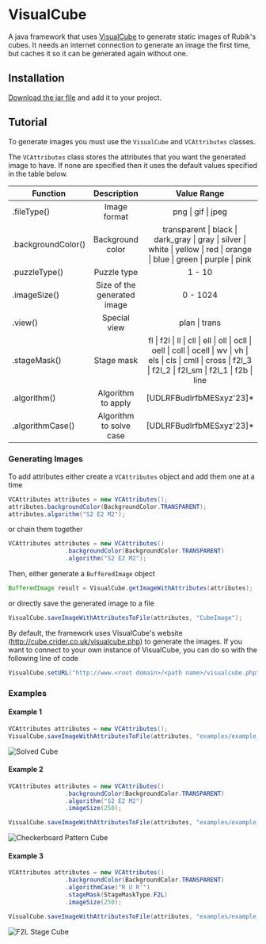# VisualCube
A java framework that uses [VisualCube](http://cube.crider.co.uk/visualcube.php) to generate static images of Rubik's cubes. It needs an internet connection to generate an image the first time, but caches it so it can be generated again without one.

## Installation
[Download the jar file](https://github.com/jbeck18/VisualCube/blob/master/VisualCube.jar) and add it to your project.

## Tutorial

To generate images you must use the `VisualCube` and `VCAttributes` classes.

The `VCAttributes` class stores the attributes that you want the generated image to have. If none are specified then it uses the default values specified in the table below.

| Function | Description | Value Range | Default |
|----------|:-------------:|:-------------:|:---------:|
| .fileType() | Image format | png \| gif \| jpeg | png |
| .backgroundColor() | Background color | transparent \| black \| dark_gray \| gray \| silver \| white \| yellow \| red \| orange \| blue \| green \| purple \| pink | white |
| .puzzleType() | Puzzle type | 1 - 10 | 3 |
| .imageSize() | Size of the generated image | 0 - 1024 | 128 |
| .view() | Special view | plan \| trans | None |
| .stageMask() | Stage mask | fl \| f2l \| ll \| cll \| ell \| oll \| ocll \| oell \| coll \| ocell \| wv \| vh \| els \| cls \| cmll \| cross \| f2l_3 \| f2l_2 \| f2l_sm \| f2l_1 \| f2b \| line | None |
| .algorithm() | Algorithm to apply | [UDLRFBudlrfbMESxyz'23]* | None |
| .algorithmCase() | Algorithm to solve case | [UDLRFBudlrfbMESxyz'23]* | None |

### Generating Images

To add attributes either create a `VCAttributes` object and add them one at a time

```java
VCAttributes attributes = new VCAttributes();
attributes.backgroundColor(BackgroundColor.TRANSPARENT);
attributes.algorithm("S2 E2 M2");
```

or chain them together

```java
VCAttributes attributes = new VCAttributes()
                .backgroundColor(BackgroundColor.TRANSPARENT)
                .algorithm("S2 E2 M2");
```


Then, either generate a `BufferedImage` object

```java
BufferedImage result = VisualCube.getImageWithAttributes(attributes);
```

or directly save the generated image to a file

```java
VisualCube.saveImageWithAttributesToFile(attributes, "CubeImage");
```

By default, the framework uses VisualCube's website (http://cube.crider.co.uk/visualcube.php) to generate the images. If you want to connect to your own instance of VisualCube, you can do so with the following line of code

```java
VisualCube.setURL("http://www.<root domain>/<path name>/visualcube.php");
```

### Examples

#### Example 1

```java
VCAttributes attributes = new VCAttributes();
VisualCube.saveImageWithAttributesToFile(attributes, "examples/example_1");
```

![Solved Cube](https://github.com/jbeck18/VisualCube/blob/master/examples/example_1.png "Example 1")

#### Example 2

```java
VCAttributes attributes = new VCAttributes()
                .backgroundColor(BackgroundColor.TRANSPARENT)
                .algorithm("S2 E2 M2")
                .imageSize(250);

VisualCube.saveImageWithAttributesToFile(attributes, "examples/example_2");
```

![Checkerboard Pattern Cube](https://github.com/jbeck18/VisualCube/blob/master/examples/example_2.png "Example 2")

#### Example 3

```java
VCAttributes attributes = new VCAttributes()
                .backgroundColor(BackgroundColor.TRANSPARENT)
                .algorithmCase("R U R'")
                .stageMask(StageMaskType.F2L)
                .imageSize(250);

VisualCube.saveImageWithAttributesToFile(attributes, "examples/example_3");
```

![F2L Stage Cube](https://github.com/jbeck18/VisualCube/blob/master/examples/example_3.png "Example 3")
